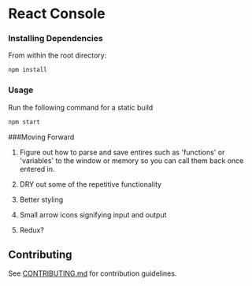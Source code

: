 # React Console

### Installing Dependencies
From within the root directory:
```sh
npm install
```

### Usage
Run the following command for a static build
```sh
npm start
```

###Moving Forward
1. Figure out how to parse and save entires such as 'functions' or 'variables' to the window or memory so you can call them back once entered in. 

2. DRY out some of the repetitive functionality 

3. Better styling

4. Small arrow icons signifying input and output 

5. Redux?


## Contributing

See [CONTRIBUTING.md](CONTRIBUTING.md) for contribution guidelines.

